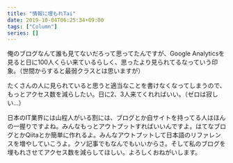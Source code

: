 ```yaml
---
title: "情報に埋もれTai"
date: 2019-10-04T06:25:34+09:00
tags: ["Column"]
series: []
---
```


俺のブログなんて誰も見てないだろって思ってたんですが、Google Analyticsを見ると日に100人くらい来ているらしく、思ったより見られてるなっていう印象。（世間からすると最弱クラスとは思いますが）

<!--more-->

たくさんの人に見られていると思うと適当なことを書けなくなってしまうので、もっとアクセス数を減らしたい。日に2、3人来てくれればいい。（ゼロは寂しい…）

日本のIT業界には山程人がいる割には、ブログとか自サイトを持ってる人はほんの一握りですよね。みんなもっとアウトプットすればいいんですよ。はてなブログとかQiitaとか簡単に作れるよ。みんなアウトプットして日本語のリファレンスを増やしていこうよ。クソ記事でもなんでもいいからさ。そして私のブログを埋もれさせてアクセス数を減らしてほしい。よろしくおねがいします。
